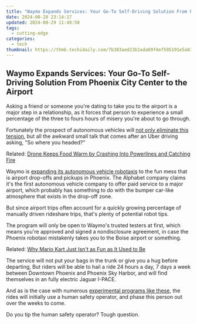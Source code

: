 ```yaml
---
title: "Waymo Expands Services: Your Go-To Self-Driving Solution From Phoenix City Center to the Airport"
date: 2024-08-28 23:14:17
updated: 2024-08-29 11:49:50
tags:
  - cutting-edge
categories:
  - tech
thumbnail: https://thmb.techidaily.com/7b383aed23b1ada69f4ef595191e5a033238c1b3df9ba6a1aa455dbcac03eedf.jpg
---
```


## Waymo Expands Services: Your Go-To Self-Driving Solution From Phoenix City Center to the Airport

Asking a friend or someone you're dating to take you to the airport is a major step in a relationship, as it forces that person to experience a small percentage of the three to fours hours of misery you're about to go through.

 Fortunately the prospect of autonomous vehicles will [not only eliminate this tension](https://www.anrdoezrs.net/links/3607085/type/dlg/sid/UUhtgUeUpU203768/https://www.youtube.com/watch?v=0siRMEEY8rc&ab%5Fchannel=Vondur), but all the awkward small talk that comes after an Uber driving asking, "So where you headed?"

Related: [Drone Keeps Food Warm by Crashing Into Powerlines and Catching Fire](https://facebook-video-share.techidaily.com/updated-2024-approved-elevate-your-video-popularity-essential-seo-techniques-for-success/) 

 Waymo is [expanding its autonomous vehicle robotaxis](https://blog.waymo.com/2022/11/making-air-travel-more-convenient-at.html) to the fun mess that is airport drop-offs and pickups in Phoenix. The Alphabet company claims it's the first autonomous vehicle company to offer paid service to a major airport, which probably has something to do with the bumper car-like atmosphere that exists in the drop-off zone.

 But since airport trips often account for a quickly growing percentage of manually driven rideshare trips, that's plenty of potential robot tips.

 The program will only be open to Waymo's trusted testers at first, which means you're approved and signed a nondisclosure agreement, in case the Phoenix robotaxi mistakenly takes you to the Boise airport or something.

Related: [Why Mario Kart Just Isn't as Fun as It Used to Be](https://screen-mirror.techidaily.com/in-2024-recommended-best-applications-for-mirroring-your-zte-nubia-z60-ultra-screen-drfone-by-drfone-android/) 

 The service will not put your bags in the trunk or give you a hug before departing, But riders will be able to hail a ride 24 hours a day, 7 days a week between Downtown Phoenix and Phoenix Sky Harbor, and will find themselves in an fully electric Jaguar I-PACE.

 And as is the case with numerous [experimental programs like these](https://screen-mirroring-recording.techidaily.com/simplifying-meeting-execution-combining-slacks-ease-with-filmora-writes/), the rides will initially use a human safety operator, and phase this person out over the weeks to come.

 Do you tip the human safety operator? Tough question.

<ins class="adsbygoogle"
     style="display:block"
     data-ad-format="autorelaxed"
     data-ad-client="ca-pub-7571918770474297"
     data-ad-slot="1223367746"></ins>



<ins class="adsbygoogle"
     style="display:block"
     data-ad-client="ca-pub-7571918770474297"
     data-ad-slot="8358498916"
     data-ad-format="auto"
     data-full-width-responsive="true"></ins>
